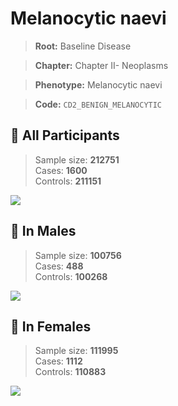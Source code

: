 # Melanocytic naevi

> **Root:** Baseline Disease  

> **Chapter:** Chapter II- Neoplasms  

> **Phenotype:** Melanocytic naevi  

> **Code:** `CD2_BENIGN_MELANOCYTIC`

## 🧪 All Participants  
> Sample size: **212751**  
> Cases: **1600**  
> Controls: **211151**
<img src="/Disease/Figures/ALL/Baseline/CD2_BENIGN_MELANOCYTIC.png"/>
<CsvTable src="/public/Disease/Data/ALL/Baseline/LG_CD2_BENIGN_MELANOCYTIC.csv" label="🔍 View full results" />

## 👨 In Males  
> Sample size: **100756**  
> Cases: **488**  
> Controls: **100268**
<img src="/Disease/Figures/Male/Baseline/CD2_BENIGN_MELANOCYTIC.png"/>
<CsvTable src="/public/Disease/Data/Male/Baseline/LG_CD2_BENIGN_MELANOCYTIC.csv" label="🔍 View full results" />

## 👩 In Females  
> Sample size: **111995**  
> Cases: **1112**  
> Controls: **110883**
<img src="/Disease/Figures/Female/Baseline/CD2_BENIGN_MELANOCYTIC.png"/>
<CsvTable src="/public/Disease/Data/Female/Baseline/LG_CD2_BENIGN_MELANOCYTIC.csv" label="🔍 View full results" />

